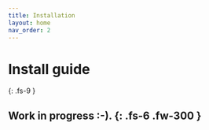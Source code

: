 ```yaml
---
title: Installation
layout: home
nav_order: 2
---
```


# Install guide
{: .fs-9 }

Work in progress :-).
{: .fs-6 .fw-300 }
----
